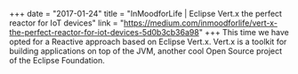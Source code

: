 +++
date = "2017-01-24"
title = "InMoodforLife | Eclipse Vert.x the perfect reactor for IoT devices"
link = "https://medium.com/inmoodforlife/vert-x-the-perfect-reactor-for-iot-devices-5d0b3cb36a98"
+++
This time we have opted for a Reactive approach based on Eclipse Vert.x. Vert.x is a toolkit for building applications on top of the JVM, another cool Open Source project of the Eclipse Foundation.